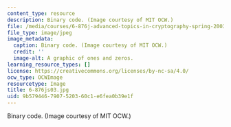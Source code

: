 ```yaml
---
content_type: resource
description: Binary code. (Image courtesy of MIT OCW.)
file: /media/courses/6-876j-advanced-topics-in-cryptography-spring-2003/9b5794467907520360c1e6fea0b39e1f_6-876js03.jpg
file_type: image/jpeg
image_metadata:
  caption: Binary code. (Image courtesy of MIT OCW.)
  credit: ''
  image-alt: A graphic of ones and zeros.
learning_resource_types: []
license: https://creativecommons.org/licenses/by-nc-sa/4.0/
ocw_type: OCWImage
resourcetype: Image
title: 6-876js03.jpg
uid: 9b579446-7907-5203-60c1-e6fea0b39e1f
---
```

Binary code. (Image courtesy of MIT OCW.)